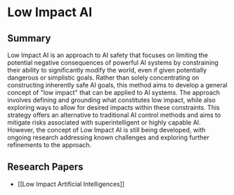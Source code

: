 # Low Impact AI

## Summary
 Low Impact AI is an approach to AI safety that focuses on limiting the potential negative consequences of powerful AI systems by constraining their ability to significantly modify the world, even if given potentially dangerous or simplistic goals. Rather than solely concentrating on constructing inherently safe AI goals, this method aims to develop a general concept of "low impact" that can be applied to AI systems. The approach involves defining and grounding what constitutes low impact, while also exploring ways to allow for desired impacts within these constraints. This strategy offers an alternative to traditional AI control methods and aims to mitigate risks associated with superintelligent or highly capable AI. However, the concept of Low Impact AI is still being developed, with ongoing research addressing known challenges and exploring further refinements to the approach.
## Research Papers

- [[Low Impact Artificial Intelligences]]
